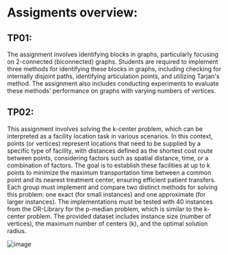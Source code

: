 # Assigments overview:
## TP01:
The assignment involves identifying blocks in graphs, particularly focusing on 2-connected (biconnected) graphs. Students are required to implement three methods for identifying these blocks in graphs, including checking for internally disjoint paths, identifying articulation points, and utilizing Tarjan's method. The assignment also includes conducting experiments to evaluate these methods' performance on graphs with varying numbers of vertices.

## TP02:
This assignment involves solving the k-center problem, which can be interpreted as a facility location task in various scenarios. In this context, points (or vertices) represent locations that need to be supplied by a specific type of facility, with distances defined as the shortest cost route between points, considering factors such as spatial distance, time, or a combination of factors. The goal is to establish these facilities at up to k points to minimize the maximum transportation time between a common point and its nearest treatment center, ensuring efficient patient transfers. Each group must implement and compare two distinct methods for solving this problem: one exact (for small instances) and one approximate (for larger instances). The implementations must be tested with 40 instances from the OR-Library for the p-median problem, which is similar to the k-center problem. The provided dataset includes instance size (number of vertices), the maximum number of centers (k), and the optimal solution radius.

![image](https://github.com/Andreixzc/graph-theory-pratical-works/assets/90361670/ca0c2fe2-a10e-4373-9abd-f1012ed8f1b5)


